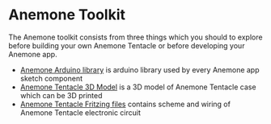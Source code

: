 # Anemone Toolkit

The Anemone toolkit consists from three things which you should to explore before building your own Anemone Tentacle or before developing your Anemone app.

* [Anemone Arduino library](https://github.com/ceskasporitelna/anemone/tree/master/toolkit/anemone-arduino-library) is arduino library used by every Anemone app sketch component
* [Anemone Tentacle 3D Model](https://github.com/ceskasporitelna/anemone/tree/master/toolkit/tentacle-3d-model) is a 3D model of Anemone Tentacle case which can be 3D printed
* [Anemone Tentacle Fritzing files](https://github.com/ceskasporitelna/anemone/tree/master/toolkit/tentacle-fritzing) contains scheme and wiring of Anemone Tentacle electronic circuit